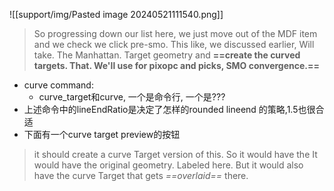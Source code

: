 ![[support/img/Pasted image 20240521111540.png]]

> So progressing down our list here, we just move out of the MDF item and we check we click pre-smo. This like, we discussed earlier, Will take. The Manhattan. Target geometry and **==create the curved targets. That. We'll use for pixopc and picks, SMO convergence.==**

- curve command: 
	- curve_target和curve, 一个是命令行, 一个是???
- 上述命令中的lineEndRatio是决定了怎样的rounded lineend 的策略,1.5也很合适
-  下面有一个curve target preview的按钮 
> it should create a curve Target version of this. So it would have the It would have the original geometry. Labeled here. But it would also have the curve Target that gets *==overlaid==* there.